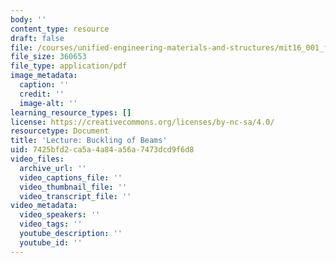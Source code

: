 ```yaml
---
body: ''
content_type: resource
draft: false
file: /courses/unified-engineering-materials-and-structures/mit16_001_f21_lec33lec34lec35.pdf
file_size: 360653
file_type: application/pdf
image_metadata:
  caption: ''
  credit: ''
  image-alt: ''
learning_resource_types: []
license: https://creativecommons.org/licenses/by-nc-sa/4.0/
resourcetype: Document
title: 'Lecture: Buckling of Beams'
uid: 7425bfd2-ca5a-4a84-a56a-7473dcd9f6d8
video_files:
  archive_url: ''
  video_captions_file: ''
  video_thumbnail_file: ''
  video_transcript_file: ''
video_metadata:
  video_speakers: ''
  video_tags: ''
  youtube_description: ''
  youtube_id: ''
---
```

